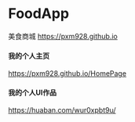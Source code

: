 # FoodApp
美食商城
https://pxm928.github.io


#### 我的个人主页
https://pxm928.github.io/HomePage

#### 我的个人UI作品
https://huaban.com/wur0xpbt9u/